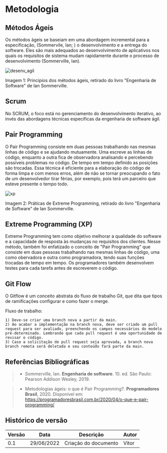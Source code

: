 # Metodologia

## Métodos Ágeis
Os métodos ágeis se baseiam em uma abordagem incremental para a especificação, (Sommervile, Ian; ) o desenvolvimento e a entrega do software. Eles são mais adequados ao desenvolvimento de aplicativos nos quais os requisitos de sistema mudam rapidamente durante o processo de desenvolvimento (Sommerville, Ian).

![desenv_agil](https://user-images.githubusercontent.com/56610229/176553362-597e2271-9784-4a00-8890-7ce80a0839f5.png)
<figcaption>Imagem 1: Principios dos métodos ágeis, retirado do livro "Engenharia de Software" de Ian Sommerville.</figcaption>

## Scrum
No SCRUM, o foco está no gerenciamento do desenvolvimento iterativo, ao invés das abordagens técnicas específicas da engenharia de software ágil.

## Pair Programming
O Pair Programming consiste em duas pessoas trabalhando nas mesmas linhas de código e se ajudando mutuamente. Uma escreve as linhas de código, enquanto a outra fica de observadora analisando e percebendo possíveis problemas no código. De tempo em tempo definido as posições são trocadas. Essa técnica é eficiente para a elaboração do código de forma limpa e com menos erros, além de não se tornar preocupando o fato de um desenvolvedor tirar férias, por exemplo, pois terá um parceiro que esteve presente o tempo todo.

![xp](https://user-images.githubusercontent.com/56610229/176553394-f0233d20-3fbc-4772-9ec3-802e5c0ba439.png)
<figcaption>Imagem 2: Práticas de Extreme Programming, retirado do livro "Engenharia de Software" de Ian Sommerville.</figcaption>

## Extreme Programming (XP)
Extreme Programming tem como objetivo melhorar a qualidade do software e a capacidade de resposta às mudanças no requisitos dos clientes. Nesse método, também foi enfatizado o conceito de "Pair Programming" que consiste em duas pessoas trabalhando nas mesmas linhas de código, uma como obervadora e outra como programadora, tendo suas funções trocadas de tempo em tempo. Os programadores também desenvolvem testes para cada tarefa antes de escreverem o código.


## Git Flow
O Gitflow é um conceito abstrata do fluxo de trabalho Git, que dita que tipos de ramificações configurar e como fazer o merge.

Fluxo de trabalho:

    1) Deve-se criar uma branch nova a partir da main.
    2) Ao acabar a implementação na branch nova, deve ser criado um pull request para ser avaliado, preenchendo os campos necessários do modelo pré-determinado. Lembrando que cada pull request é uma oportunidade de revisar o código.
    3) Caso a solicitação de pull request seja aprovada, a branch nova branch remota será deletada e seu conteúdo fará parte da main.

## Referências Bibliográficas

> - Sommerville, Ian. **Engenharia de software**. 10. ed. São Paulo: Pearson Addison Wesley, 2019.

> - Metodologias ágeis: o que é Pair Programming?. **Programadores Brasil**, 2020. Disponível em: https://programadoresbrasil.com.br/2020/04/o-que-e-pair-programming/

## Histórico de versão

| Versão | Data       | Descrição                                 | Autor        |
| ------ | ---------- | ----------------------------------------- | ------------ |
| 0.1    | 29/06/2022 | Criação do documento                      | Vitor        |
